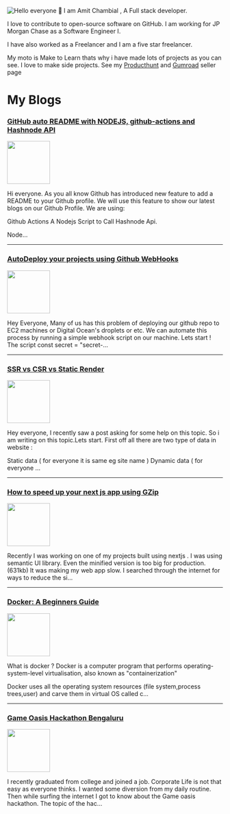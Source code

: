 
![Hello everyone 👋](https://img.devaman.dev/2/?title=Hello%20Everyone%20%F0%9F%91%8B&website=github.com/devaman&back=f1d15b&textFill=fefefe&height=200)
I am Amit Chambial , A Full stack developer. 

I love to contribute to open-source software on GitHub. I am working for JP Morgan Chase as a Software Engineer I. 

I have also worked as a Freelancer and I am a five star freelancer. 

My moto is Make to Learn thats why i have made lots of projects as you can see. I love to make side projects. See my [Producthunt](https://www.producthunt.com/@amitchambial) and [Gumroad](https://gumroad.com/amit_chambial) seller page

# My Blogs


### [GitHub auto README with NODEJS, github-actions and Hashnode API](https://blog.devaman.dev/github-auto-readme-with-nodejs-github-actions-and-hashnode-api)
<img src="https://cdn.hashnode.com/res/hashnode/image/upload/v1602158965183/kCX1cnd-Y.png" height="100" />
<p>Hi everyone. As you all know Github has introduced new feature to add a README to your Github profile. We will use this feature to show our latest blogs on our Github Profile. 
We are using:

Github Actions
A Nodejs Script to Call Hashnode Api.

Node...</p>

----

### [AutoDeploy your projects using Github WebHooks](https://blog.devaman.dev/autodeploy-your-projects-using-github-webhooks)
<img src="https://cdn.hashnode.com/res/hashnode/image/upload/v1593542814849/tn50Xz5xU.png" height="100" />
<p>Hey Everyone,
Many of us has this problem of deploying our github repo to EC2 machines or Digital Ocean's droplets or etc. We can automate this process by running a simple webhook script on our machine.
Lets start !
The script
const secret = "secret-...</p>

----

### [SSR vs CSR vs Static Render](https://blog.devaman.dev/ssr-vs-csr-vs-static-render)
<img src="https://cdn.hashnode.com/res/hashnode/image/upload/v1591703398165/M_NebPgs9.png" height="100" />
<p>Hey everyone,
I recently saw a post asking for some help on this topic. So i am writing on this topic.Lets start.
First off all there are two type of data in website :

Static data ( for everyone it is same eg site name )
Dynamic data ( for everyone ...</p>

----

### [How to speed up your next js app using GZip](https://blog.devaman.dev/how-to-speed-up-your-next-js-app-using-gzip)
<img src="https://cdn.hashnode.com/res/hashnode/image/upload/v1586161878201/7ueZ4Lpcg.jpeg" height="100" />
<p>Recently I was working on one of my projects built using nextjs . I was using semantic UI library. Even the minified version is too big for production. (631kb)  It was making my web app slow.  I searched through the internet for ways to reduce the si...</p>

----

### [Docker: A Beginners Guide](https://blog.devaman.dev/docker-a-beginners-guide)
<img src="https://cdn.hashnode.com/res/hashnode/image/upload/v1580840331222/3n4K9eHKQ.png" height="100" />
<p>What is docker ?
Docker is a computer program that performs operating-system-level virtualisation, also known as "containerization"

Docker uses all the operating system resources (file system,process trees,user) and carve them in virtual OS called c...</p>

----

### [Game Oasis Hackathon Bengaluru](https://blog.devaman.dev/game-oasis-hackathon-bengaluru)
<img src="https://cdn.hashnode.com/res/hashnode/image/upload/v1572071844625/FQqUtQmGX.jpeg" height="100" />
<p>I recently graduated from college and joined a job. Corporate Life is not that easy as everyone thinks.  I wanted some diversion from my daily routine. Then while surfing the internet I got to know about the Game oasis hackathon. The topic of the hac...</p>

